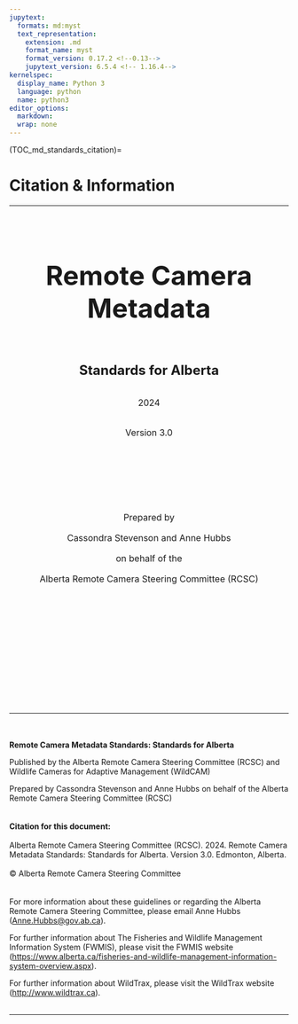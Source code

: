 ```yaml
---
jupytext:
  formats: md:myst
  text_representation:
    extension: .md
    format_name: myst
    format_version: 0.17.2 <!--0.13-->
    jupytext_version: 6.5.4 <!-- 1.16.4-->
kernelspec:
  display_name: Python 3
  language: python
  name: python3
editor_options: 
  markdown: 
  wrap: none
---
```

<style>
  .bd-main .bd-content .bd-article-container {
      max-width: 80%;  /* default is 60em */
    }
</style>
(TOC_md_standards_citation)=
# Citation & Information

***
<br><br>
<br><br>
<center>

<font size="7">**Remote Camera Metadata**</font>\
<br><br>
<br><br>
<font size="5"> **Standards for Alberta**</font>\
\
\
<font size="3">2024</font>\
\
\
<font size="3">Version 3.0</font>

\
\
\
\
\
\
\
<font size="3">Prepared by</font>\
\
<font size="3">Cassondra Stevenson and Anne Hubbs</font>\
\
<font size="3">on behalf of the</font>\
\
<font size="3">Alberta Remote Camera Steering Committee (RCSC)</center></font>\
\
\
\
\
\
\
\
\
\
<br><br>
***
<br><br>
**Remote Camera Metadata Standards: Standards for Alberta**

Published by the Alberta Remote Camera Steering Committee (RCSC) and Wildlife Cameras for Adaptive Management (WildCAM)

Prepared by Cassondra Stevenson and Anne Hubbs on behalf of the Alberta Remote Camera Steering Committee (RCSC)\
\
\
**Citation for this document:**\
\
Alberta Remote Camera Steering Committee (RCSC). 2024. Remote Camera Metadata Standards: Standards for Alberta. Version 3.0. Edmonton, Alberta.\
\
© Alberta Remote Camera Steering Committee\
\
\
For more information about these guidelines or regarding the Alberta Remote Camera Steering Committee, please email Anne Hubbs ([Anne.Hubbs@gov.ab.ca](mailto:Anne.Hubbs@gov.ab.ca)).

For further information about The Fisheries and Wildlife Management Information System (FWMIS), please visit the FWMIS website (<https://www.alberta.ca/fisheries-and-wildlife-management-information-system-overview.aspx>).

For further information about WildTrax, please visit the WildTrax website (http://www.wildtrax.ca).
<br><br>

***
